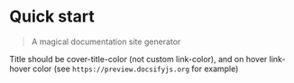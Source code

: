 # Quick start

> A magical documentation site generator

Title should be cover-title-color (not custom link-color), and on hover link-hover color (see `https://preview.docsifyjs.org` for example)